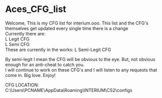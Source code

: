 # Aces_CFG_list

Welcome,
This is my CFG list for interium.ooo. This list and the CFG's themselves get updated every single time there is a change <br/>
Currently there are: <br/>
L Legit CFG <br/>
L Semi CFG <br/>
These are currently in the works:
L Semi-Legit CFG <br/>

By semi-legit I mean the CFG will be obvious to the eye. But, not obvious enough for an anti-cheat to catch you. <br/>
I will continue to work on these CFG's and I will listen to any requests that come in. Big love. Enjoy!


CFG LOCATION: C:\Users\PCNAME\AppData\Roaming\INTERIUM\CS2\configs


